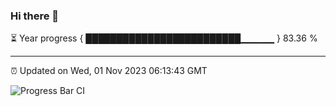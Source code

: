 ### Hi there 👋

⏳ Year progress { █████████████████████████▁▁▁▁▁ } 83.36 %

---

⏰ Updated on Wed, 01 Nov 2023 06:13:43 GMT

![Progress Bar CI](https://github.com/liununu/liununu/workflows/Progress%20Bar%20CI/badge.svg)
